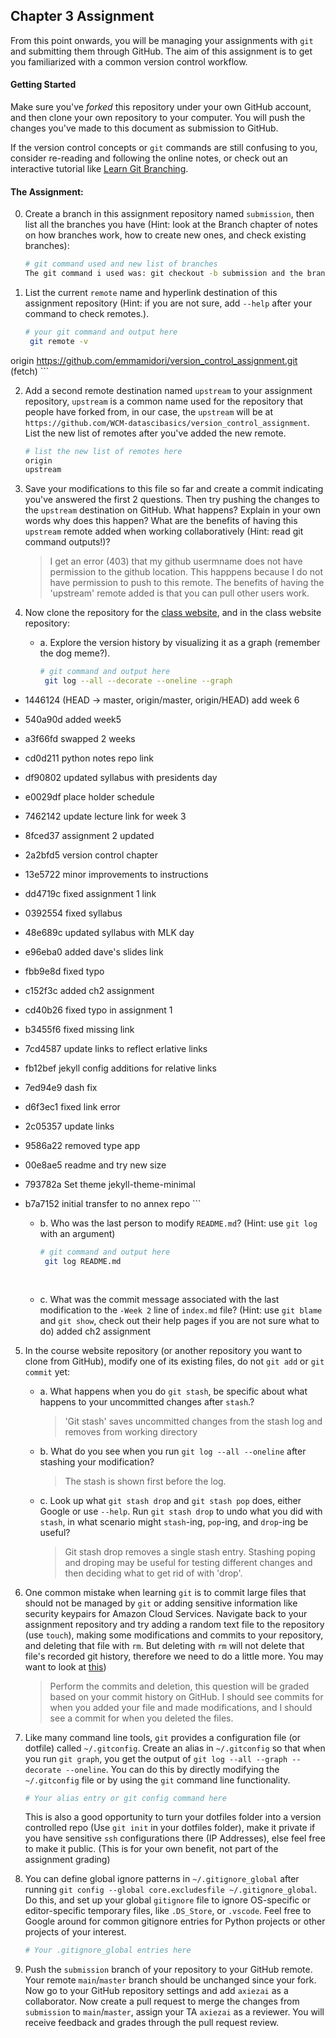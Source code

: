 ## Chapter 3 Assignment

From this point onwards, you will be managing your assignments with `git` and submitting them through GitHub. The aim of this assignment is to get you familiarized with a common version control workflow.

#### Getting Started
Make sure you've <em>forked</em> this repository under your own GitHub account, and then clone your own repository to your computer. You will push the changes you've made to this document as submission to GitHub.

If the version control concepts or `git` commands are still confusing to you, consider re-reading and following the online notes, or check out an interactive tutorial like [Learn Git Branching](https://learngitbranching.js.org/).

#### The Assignment:
 0. Create a branch in this assignment repository named `submission`, then list all the branches you have (Hint: look at the Branch chapter of notes on how branches work, how to create new ones, and check existing branches):

    ```bash
    # git command used and new list of branches
    The git command i used was: git checkout -b submission and the branches that were returned were main and submission.
    ```

 1. List the current `remote` name and hyperlink destination of this assignment repository (Hint: if you are not sure, add `--help` after your command to check remotes.). 

    ```bash
    # your git command and output here
     git remote -v
origin  https://github.com/emmamidori/version_control_assignment.git (fetch)
    ```


 2. Add a second remote destination named `upstream` to your assignment repository, `upstream` is a common name used for the repository that people have forked from, in our case, the `upstream` will be at `https://github.com/WCM-datascibasics/version_control_assignment`. List the new list of remotes after you've added the new remote. 
 
    ```bash
    # list the new list of remotes here
    origin
    upstream
    ```

 3. Save your modifications to this file so far and create a commit indicating you've answered the first 2 questions. Then try pushing the changes to the `upstream` destination on GitHub. What happens? Explain in your own words why does this happen? What are the benefits of having this `upstream` remote added when working collaboratively (Hint: read git command outputs!)?

    > I get an error (403) that my github usermname does not have permission to the github location. This happpens because I do not have permission to push to this remote. The benefits of having the 'upstream' remote added is that you can pull other users work.


 4. Now clone the repository for the [class website](https://github.com/WCM-datascibasics/wcm-datascibasics.github.io), and in the class website repository:
    - a. Explore the version history by visualizing it as a graph (remember the dog meme?).
        ```bash
        # git command and output here
         git log --all --decorate --oneline --graph
* 1446124 (HEAD -> master, origin/master, origin/HEAD) add week 6
* 540a90d added week5
* a3f66fd swapped 2 weeks
* cd0d211 python notes repo link
* df90802 updated syllabus with presidents day
* e0029df place holder schedule
* 7462142 update lecture link for week 3
* 8fced37 assignment 2 updated
* 2a2bfd5 version control chapter
* 13e5722 minor improvements to instructions
* dd4719c fixed assignment 1 link
* 0392554 fixed syllabus
* 48e689c updated syllabus with MLK day
* e96eba0 added dave's slides link
* fbb9e8d fixed typo
* c152f3c added ch2 assignment
* cd40b26 fixed typo in assignment 1
* b3455f6 fixed missing link
* 7cd4587 update links to reflect erlative links
* fb12bef jekyll config additions for relative links
* 7ed94e9 dash fix
* d6f3ec1 fixed link error
* 2c05357 update links
* 9586a22 removed type app
* 00e8ae5 readme and try new size
* 793782a Set theme jekyll-theme-minimal
* b7a7152 initial transfer to no annex repo
        ```

    - b. Who was the last person to modify `README.md`? (Hint: use `git log` with an argument)
        ```bash
        # git command and output here
         git log README.md
                                                                                                                                                                        commit 00e8ae51a08a0f3754ab228f62b51651595c4426                                                                                                                                                                                Author: Xihe Xie <axiezai@gmail.com>                                                                                                                                                                                           Date:   Mon Dec 28 16:01:51 2020 -0500                                                                                                                                                                                                                                                                                                                                                                                                                            readme and try new size   
                           
        ```
    
    - c. What was the commit message associated with the last modification to the `-Week 2` line of `index.md` file? (Hint: use `git blame` and `git show`, check out their help pages if you are not sure what to do)
    added ch2 assignment   

 5. In the course website repository (or another repository you want to clone from GitHub), modify one of its existing files, do not `git add` or `git commit` yet:
     - a. What happens when you do `git stash`, be specific about what happens to your uncommitted changes after `stash`.?
       > 'Git stash' saves uncommitted changes from the stash log and removes from working directory
     - b. What do you see when you run `git log --all --oneline` after stashing your modification?
       > The stash is shown first before the log.
     - c. Look up what `git stash drop` and `git stash pop` does, either Google or use `--help`. Run `git stash drop` to undo what you did with `stash`, in what scenario might `stash`-ing, `pop`-ing, and `drop`-ing be useful?
       > Git stash drop removes a single stash entry. Stashing poping and droping may be useful for testing different changes and then deciding what to get rid of with 'drop'. 

 6. One common mistake when learning `git` is to commit large files that should not be managed by `git` or adding sensitive information like security keypairs for Amazon Cloud Services. Navigate back to your assignment repository and try adding a random text file to the repository (use `touch`), making some modifications and commits to your repository, and deleting that file with `rm`. But deleting with `rm` will not delete that file's recorded git history, therefore we need to do a little more. You may want to look at [this](https://help.github.com/articles/removing-sensitive-data-from-a-repository/))

    > Perform the commits and deletion, this question will be graded based on your commit history on GitHub. I should see commits for when you added your file and made modifications, and I should see a commit for when you deleted the files. 


 7. Like many command line tools, `git` provides a configuration file (or dotfile) called `~/.gitconfig`. Create an alias in `~/.gitconfig` so that when you run `git graph`, you get the output of `git log --all --graph --decorate --oneline`. You can do this by directly modifying the `~/.gitconfig` file or by using the `git` command line functionality.
    ```bash
    # Your alias entry or git config command here
    ```
    This is also a good opportunity to turn your dotfiles folder into a version controlled repo (Use `git init` in your dotfiles folder), make it private if you have sensitive `ssh` configurations there (IP Addresses), else feel free to make it public. (This is for your own benefit, not part of the assignment grading)

 8. You can define global ignore patterns in `~/.gitignore_global` after running `git config --global core.excludesfile ~/.gitignore_global`. Do this, and set up your global `gitignore` file to ignore OS-specific or editor-specific temporary files, like `.DS_Store`, or `.vscode`. Feel free to Google around for common gitignore entries for Python projects or other projects of your interest.

    ```bash
    # Your .gitignore_global entries here
    ```

 9. Push the `submission` branch of your repository to your GitHub remote. Your remote `main`/`master` branch should be unchanged since your fork. Now go to your GitHub repository settings and add `axiezai` as a collaborator. Now create a pull request to merge the changes from `submission` to `main`/`master`, assign your TA `axiezai` as a reviewer. You will receive feedback and grades through the pull request review.
